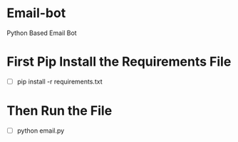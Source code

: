 # Email-bot
Python Based Email Bot


# First Pip Install the Requirements File
- [ ] pip install -r requirements.txt

# Then Run the File
- [ ] python email.py

